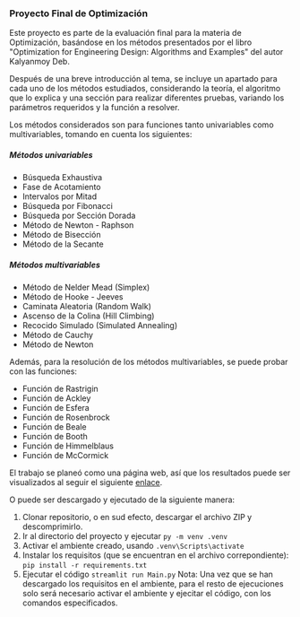 ### Proyecto Final de Optimización
Este proyecto es parte de la evaluación final para la materia de Optimización, basándose en los métodos presentados por el libro "Optimization for Engineering Design: Algorithms and Examples" del autor Kalyanmoy Deb.

Después de una breve introducción al tema, se incluye un apartado para cada uno de los métodos estudiados, considerando la teoría, el algoritmo que lo explica y una sección para realizar diferentes pruebas, variando los parámetros requeridos y la función a resolver. 

Los métodos considerados son para funciones tanto univariables como multivariables, tomando en cuenta los siguientes: 

##### Métodos univariables
* Búsqueda Exhaustiva
* Fase de Acotamiento
* Intervalos por Mitad
* Búsqueda por Fibonacci
* Búsqueda por Sección Dorada
* Método de Newton - Raphson
* Método de Bisección
* Método de la Secante

##### Métodos multivariables
* Método de Nelder Mead (Simplex)
* Método de Hooke - Jeeves
* Caminata Aleatoria (Random Walk)
* Ascenso de la Colina (Hill Climbing)
* Recocido Simulado (Simulated Annealing)
* Método de Cauchy
* Método de Newton

Además, para la resolución de los métodos multivariables, se puede probar con las funciones:
* Función de Rastrigin
* Función de Ackley
* Función de Esfera
* Función de Rosenbrock
* Función de Beale
* Función de Booth
* Función de Himmelblaus
* Función de McCormick

El trabajo se planeó como una página web, así que los resultados puede ser visualizados al seguir el siguiente [enlace](https://proyecto-tercer-parcial-6rozmy6lq3qbficc2hrqfe.streamlit.app/).

O puede ser descargado y ejecutado de la siguiente manera:
1. Clonar repositorio, o en sud efecto, descargar el archivo ZIP y descomprimirlo.
2. Ir al directorio del proyecto y ejecutar `py -m venv .venv`
3. Activar el ambiente creado, usando `.venv\Scripts\activate`
4. Instalar los requisitos (que se encuentran en el archivo correpondiente): `pip install -r requirements.txt`
5. Ejecutar el código `streamlit run Main.py`
Nota: Una vez que se han descargado los requisitos en el ambiente, para el resto de ejecuciones solo será necesario activar el ambiente y ejecitar el código, con los comandos especificados.  

